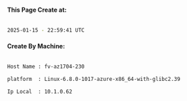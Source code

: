 
   
#### This Page Create at:

```bash

2025-01-15 - 22:59:41 UTC

```

#### Create By Machine:

```bash

Host Name : fv-az1704-230

platform  : Linux-6.8.0-1017-azure-x86_64-with-glibc2.39

Ip Local  : 10.1.0.62

```

